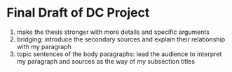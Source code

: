 # Final Draft of DC Project

1. make the thesis stronger with more details and specific arguments
2. bridging: introduce the secondary sources and explain their relationship with my paragraph
3. topic sentences of the body paragraphs: lead the audience to interpret my paragraph and sources as the way of my subsection titles

 